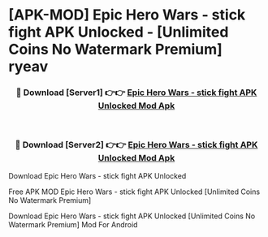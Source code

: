 # [APK-MOD] Epic Hero Wars - stick fight APK Unlocked - [Unlimited Coins No Watermark Premium] ryeav



<div align="center">
<h3>🔴 Download [Server1] 👉👉 <a href="https://momento.my/?title=Epic_Hero_Wars_-_stick_fight_APK_Unlocked">Epic Hero Wars - stick fight APK Unlocked Mod Apk</a></h3><br>

<h3>🔴 Download [Server2] 👉👉 <a href="https://momento.my/?title=Epic_Hero_Wars_-_stick_fight_APK_Unlocked">Epic Hero Wars - stick fight APK Unlocked Mod Apk</a></h3>
</div>



Download Epic Hero Wars - stick fight APK Unlocked 

Free APK MOD Epic Hero Wars - stick fight APK Unlocked [Unlimited Coins No Watermark Premium]

Download Epic Hero Wars - stick fight APK Unlocked [Unlimited Coins No Watermark Premium] Mod For Android

